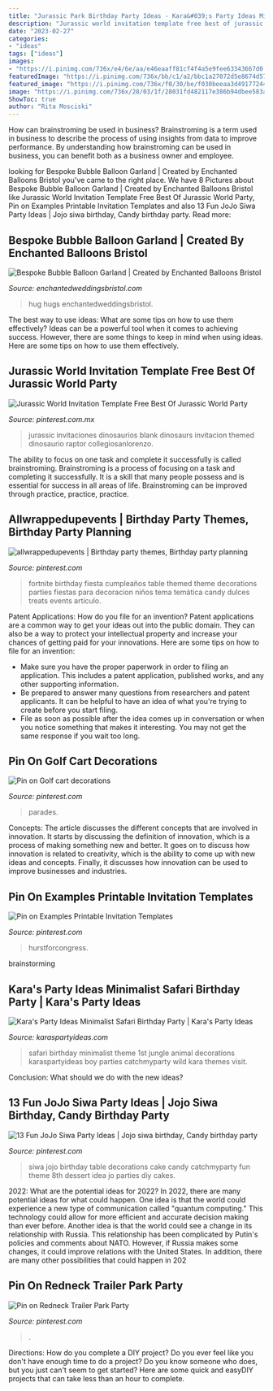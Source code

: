 ```yaml
---
title: "Jurassic Park Birthday Party Ideas - Kara&#039;s Party Ideas Minimalist Safari Birthday Party"
description: "Jurassic world invitation template free best of jurassic world party"
date: "2023-02-27"
categories:
- "ideas"
tags: ["ideas"]
images:
- "https://i.pinimg.com/736x/e4/6e/aa/e46eaaff81cf4f4a5e9fee63343667d0.jpg"
featuredImage: "https://i.pinimg.com/736x/bb/c1/a2/bbc1a27072d5e8674d576c2325af4aa0.jpg"
featured_image: "https://i.pinimg.com/736x/f0/30/be/f030beeaa3d491772446ed0296edb522.jpg"
image: "https://i.pinimg.com/736x/28/03/1f/28031fd482117e386b94dbee583a6469.jpg"
ShowToc: true
author: "Rita Mosciski"
---
```



How can brainstroming be used in business?
Brainstroming is a term used in business to describe the process of using insights from data to improve performance. By understanding how brainstroming can be used in business, you can benefit both as a business owner and employee.

	

		
looking for Bespoke Bubble Balloon Garland | Created by Enchanted Balloons Bristol you've came to the right place. We have 8 Pictures about Bespoke Bubble Balloon Garland | Created by Enchanted Balloons Bristol like Jurassic World Invitation Template Free Best Of Jurassic World Party, Pin on Examples Printable Invitation Templates and also 13 Fun JoJo Siwa Party Ideas | Jojo siwa birthday, Candy birthday party. Read more:
		
    
## Bespoke Bubble Balloon Garland | Created By Enchanted Balloons Bristol

<img loading=lazy src="https://www.enchantedweddingsbristol.com/uploads/4/6/9/8/46980855/s542440728562510073_p1279_i3_w3024.jpeg?width=640" onerror="this.onerror=null;this.src='https://tse4.mm.bing.net/th?id=OIP.-3F6JnURYBECw5J16q1AfgHaJ3&amp;pid=15.1';" alt="Bespoke Bubble Balloon Garland | Created by Enchanted Balloons Bristol">

_Source: enchantedweddingsbristol.com_

>hug hugs enchantedweddingsbristol. 

	

The best way to use ideas: What are some tips on how to use them effectively?
Ideas can be a powerful tool when it comes to achieving success. However, there are some things to keep in mind when using ideas. Here are some tips on how to use them effectively.

    
## Jurassic World Invitation Template Free Best Of Jurassic World Party

<img loading=lazy src="https://i.pinimg.com/736x/05/1c/1d/051c1dc9b37075a0834cceed4d6b35a6.jpg" onerror="this.onerror=null;this.src='https://tse3.mm.bing.net/th?id=OIP.PVRF_TuKZl1wCesfNGPetwHaNK&amp;pid=15.1';" alt="Jurassic World Invitation Template Free Best Of Jurassic World Party">

_Source: pinterest.com.mx_

>jurassic invitaciones dinosaurios blank dinosaurs invitacion themed dinosaurio raptor collegiosanlorenzo. 

	

The ability to focus on one task and complete it successfully is called brainstroming. Brainstroming is a process of focusing on a task and completing it successfully. It is a skill that many people possess and is essential for success in all areas of life. Brainstroming can be improved through practice, practice, practice.

    
## Allwrappedupevents | Birthday Party Themes, Birthday Party Planning

<img loading=lazy src="https://i.pinimg.com/736x/99/22/a0/9922a0601852abd79996bdc8f09db0ee.jpg" onerror="this.onerror=null;this.src='https://tse1.mm.bing.net/th?id=OIP.GnljPAerbQclsblwWVxtHgHaKr&amp;pid=15.1';" alt="allwrappedupevents | Birthday party themes, Birthday party planning">

_Source: pinterest.com_

>fortnite birthday fiesta cumpleaños table themed theme decorations parties fiestas para decoracion niños tema temática candy dulces treats events artículo. 

	

Patent Applications: How do you file for an invention?
Patent applications are a common way to get your ideas out into the public domain. They can also be a way to protect your intellectual property and increase your chances of getting paid for your innovations. Here are some tips on how to file for an invention: 
- Make sure you have the proper paperwork in order to filing an application. This includes a patent application, published works, and any other supporting information. 
- Be prepared to answer many questions from researchers and patent applicants. It can be helpful to have an idea of what you're trying to create before you start filing. 
- File as soon as possible after the idea comes up in conversation or when you notice something that makes it interesting. You may not get the same response if you wait too long.

    
## Pin On Golf Cart Decorations

<img loading=lazy src="https://i.pinimg.com/736x/f0/30/be/f030beeaa3d491772446ed0296edb522.jpg" onerror="this.onerror=null;this.src='https://tse2.mm.bing.net/th?id=OIP.q0NwQb2bTYykFdYscAKtrwHaJ4&amp;pid=15.1';" alt="Pin on Golf cart decorations">

_Source: pinterest.com_

>parades. 

	

Concepts:
The article discusses the different concepts that are involved in innovation. It starts by discussing the definition of innovation, which is a process of making something new and better. It goes on to discuss how innovation is related to creativity, which is the ability to come up with new ideas and concepts. Finally, it discusses how innovation can be used to improve businesses and industries.

    
## Pin On Examples Printable Invitation Templates

<img loading=lazy src="https://i.pinimg.com/736x/28/03/1f/28031fd482117e386b94dbee583a6469.jpg" onerror="this.onerror=null;this.src='https://tse4.mm.bing.net/th?id=OIP.zChp_W6aGjhr_wnw3D2AcAHaKb&amp;pid=15.1';" alt="Pin on Examples Printable Invitation Templates">

_Source: pinterest.com_

>hurstforcongress. 

	
 brainstorming

    
## Kara&#039;s Party Ideas Minimalist Safari Birthday Party | Kara&#039;s Party Ideas

<img loading=lazy src="http://karaspartyideas.com/wp-content/uploads/2017/10/Minimalist-Safari-Birthday-Party-via-Karas-Party-Ideas-KarasPartyIdeas.com11.jpg" onerror="this.onerror=null;this.src='https://tse1.mm.bing.net/th?id=OIP.U71r4Ybs7a4zCdlEP7HbKAHaLH&amp;pid=15.1';" alt="Kara&#039;s Party Ideas Minimalist Safari Birthday Party | Kara&#039;s Party Ideas">

_Source: karaspartyideas.com_

>safari birthday minimalist theme 1st jungle animal decorations karaspartyideas boy parties catchmyparty wild kara themes visit. 

	

Conclusion: What should we do with the new ideas?
 

    
## 13 Fun JoJo Siwa Party Ideas | Jojo Siwa Birthday, Candy Birthday Party

<img loading=lazy src="https://i.pinimg.com/736x/e4/6e/aa/e46eaaff81cf4f4a5e9fee63343667d0.jpg" onerror="this.onerror=null;this.src='https://tse2.mm.bing.net/th?id=OIP.HwzYc8tuD1eQNQFw89WGOQHaLE&amp;pid=15.1';" alt="13 Fun JoJo Siwa Party Ideas | Jojo siwa birthday, Candy birthday party">

_Source: pinterest.com_

>siwa jojo birthday table decorations cake candy catchmyparty fun theme 8th dessert idea jo parties diy cakes. 

	

2022: What are the potential ideas for 2022?
In 2022, there are many potential ideas for what could happen. One idea is that the world could experience a new type of communication called "quantum computing." This technology could allow for more efficient and accurate decision making than ever before. Another idea is that the world could see a change in its relationship with Russia. This relationship has been complicated by Putin's policies and comments about NATO. However, if Russia makes some changes, it could improve relations with the United States. In addition, there are many other possibilities that could happen in 202
    
## Pin On Redneck Trailer Park Party

<img loading=lazy src="https://i.pinimg.com/736x/bb/c1/a2/bbc1a27072d5e8674d576c2325af4aa0.jpg" onerror="this.onerror=null;this.src='https://tse4.mm.bing.net/th?id=OIP.sJKEy3jX3STyEmufup19zQHaJ3&amp;pid=15.1';" alt="Pin on Redneck Trailer Park Party">

_Source: pinterest.com_

>. 

	

Directions: How do you complete a DIY project?
Do you ever feel like you don't have enough time to do a project? Do you know someone who does, but you just can't seem to get started? Here are some quick and easyDIY projects that can take less than an hour to complete.

